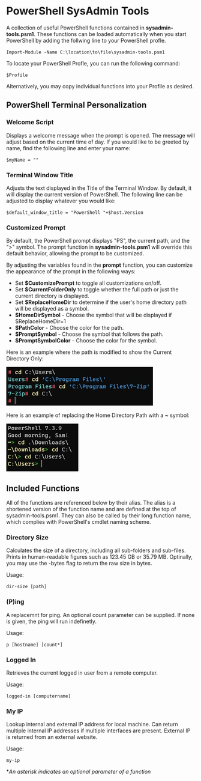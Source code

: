 # PowerShell SysAdmin Tools

A collection of useful PowerShell functions contained in **sysadmin-tools.psm1**. These functions can be loaded automatically when you start PowerShell by adding the follwing line to your PowerShell profle.

    Import-Module -Name C:\location\to\file\sysadmin-tools.psm1

To locate your PowerShell Profle, you can run the following command:

    $Profile

Alternatively, you may copy individual functions into your Profile as desired.

## PowerShell Terminal Personalization

### Welcome Script

Displays a welcome message when the prompt is opened. The message will adjust based on the current time of day. If you would like to be greeted by name, find the following line and enter your name:

    $myName = ""

### Terminal Window Title

Adjusts the text displayed in the Title of the Terminal Window. By default, it will display the current version of PowerShell. The following line can be adjusted to display whatever you would like:

    $default_window_title = "PowerShell "+$host.Version

### Customized Prompt

By default, the PowerShell prompt displays "PS", the current path, and the ">" symbol. The prompt function in **sysadmin-tools.psm1** will override this default behavior, allowing the prompt to be customized.

By adjusting the variables found in the **prompt** function, you can customize the appearance of the prompt in the following ways:

+ Set **$CustomizePrompt** to toggle all customizations on/off.
+ Set **$CurrentFolderOnly** to toggle whether the full path or just the current directory is displayed.
+ Set **$ReplaceHomeDir** to determine if the user's home directory path will be displayed as a symbol.
+ **$HomeDirSymbol** - Choose the symbol that will be displayed if $ReplaceHomeDir=1
+ **$PathColor** - Choose the color for the path.
+ **$PromptSymbol** - Choose the symbol that follows the path.
+ **$PromptSymbolColor** - Choose the color for the symbol.

Here is an example where the path is modified to show the Current Directory Only:

![Screenshot displaying example of CurrentFolderOnly customization](screenshots\Prompt-Customization-CurrentFolderOnly.jpg)

Here is an example of replacing the Home Directory Path with a **~** symbol:

![Screenshot displaying example of ReplaceHomeDir customization](screenshots\Prompt-Customization-ReplaceHomeDir.jpg)

## Included Functions

All of the functions are referenced below by their alias. The alias is a shortened version of the function name and are defined at the top of sysadmin-tools.psm1. They can also be called by their long function name, which complies with PowerShell's cmdlet naming scheme.

### Directory Size

Calculates the size of a directory, including all sub-folders and sub-files. Prints in human-readable figures such as 123.45 GB or 35.79 MB. Optinally, you may use the -bytes flag to return the raw size in bytes.

Usage:

    dir-size [path]

### (P)ing

A replacemnt for ping. An optional count parameter can be supplied. If none is given, the ping will run indefinetly.

Usage:

    p [hostname] [count*]

### Logged In

Retrieves the current logged in user from a remote computer.

Usage:

    logged-in [computername]

### My IP

Lookup internal and external IP address for local machine. Can return multiple internal IP addresses if multiple interfaces are present. External IP is returned from an external website.

Usage:

    my-ip

**An asterisk indicates an optional parameter of a function*
